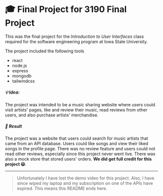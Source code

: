 # 🎓 Final Project for 3190 Final Project

This was the final project for the _Introduction to User Interfaces_ class required for the software engineering program at Iowa State University.

The project included the following tools
* react
* node.js
* express
* mongodb
* tailwindcss

##### 💡 Idea:
The project was intended to be a music sharing website where users could visit artists' pages, like and review their music, read reviews from other users, and also purchase artists' merchandise.

##### 🤔 Result
The project was a website that users could search for music artists that came from an API database. Users could like songs and view their liked songs in the profile page.
There was no review feature and users could not read other reviews, especially since this project never went live. 
There was also a mock store that stored users' orders.
**We did get full credit for this project 😃**.

****

> Unfortunately I have lost the demo video for this project.
> Also, I have since wiped my laptop and my subscription on one of the APIs have expired.
> This means this README ends here.

